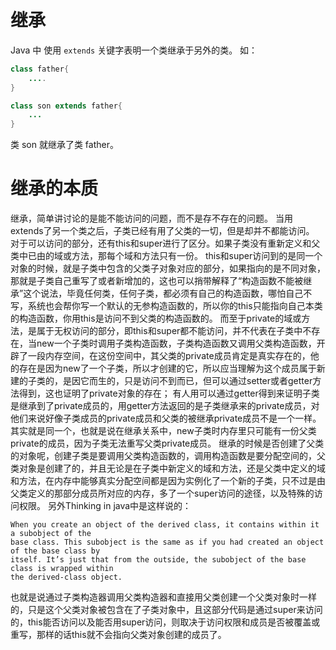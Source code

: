 # 继承
Java 中 使用 `extends` 关键字表明一个类继承于另外的类。
如：
```java
class father{
	....
}

class son extends father{
	...
}
```

类 son 就继承了类 father。

# 继承的本质
继承，简单讲讨论的是能不能访问的问题，而不是存不存在的问题。
当用extends了另一个类之后，子类已经有用了父类的一切，但是却并不都能访问。
对于可以访问的部分，还有this和super进行了区分。如果子类没有重新定义和父类中已由的域或方法，那每个域和方法只有一份。
this和super访问到的是同一个对象的时候，就是子类中包含的父类子对象对应的部分，如果指向的是不同对象，那就是子类自己重写了或者新增加的，这也可以捎带解释了“构造函数不能被继承”这个说法，毕竟任何类，任何子类，都必须有自己的构造函数，哪怕自己不写，系统也会帮你写一个默认的无参构造函数的，所以你的this只能指向自己本类的构造函数，你用this是访问不到父类的构造函数的。
而至于private的域或方法，是属于无权访问的部分，即this和super都不能访问，并不代表在子类中不存在，当new一个子类时调用子类构造函数，子类构造函数又调用父类构造函数，开辟了一段内存空间，在这份空间中，其父类的private成员肯定是真实存在的，他的存在是因为new了一个子类，所以才创建的它，所以应当理解为这个成员属于新建的子类的，是因它而生的，只是访问不到而已，但可以通过setter或者getter方法得到，这也证明了private对象的存在；
有人用可以通过getter得到来证明子类是继承到了private成员的，用getter方法返回的是子类继承来的private成员，对他们来说好像子类成员的private成员和父类的被继承private成员不是一个一样。其实就是同一个，也就是说在继承关系中，new子类时内存里只可能有一份父类private的成员，因为子类无法重写父类private成员。
继承的时候是否创建了父类的对象呢，创建子类是要调用父类构造函数的，调用构造函数是要分配空间的，父类对象是创建了的，并且无论是在子类中新定义的域和方法，还是父类中定义的域和方法，在内存中能够真实分配空间都是因为实例化了一个新的子类，只不过是由父类定义的那部分成员所对应的内存，多了一个super访问的途径，以及特殊的访问权限。
另外Thinking in java中是这样说的：

```
When you create an object of the derived class, it contains within it a subobject of the 
base class. This subobject is the same as if you had created an object of the base class by 
itself. It’s just that from the outside, the subobject of the base class is wrapped within 
the derived-class object.
```
 
 也就是说通过子类构造器调用父类构造器和直接用父类创建一个父类对象时一样的，只是这个父类对象被包含在了子类对象中，且这部分代码是通过super来访问的，this能否访问以及能否用super访问，则取决于访问权限和成员是否被覆盖或重写，那样的话this就不会指向父类对象创建的成员了。
 